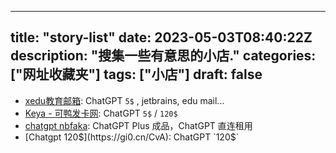 
---
title: "story-list"
date: 2023-05-03T08:40:22Z
description: "搜集一些有意思的小店."
categories: ["网址收藏夹"]
tags: ["小店"]
draft: false
---

-  [xedu教育邮箱](https://xedu.me/): ChatGPT `5$` , jetbrains, edu mail...
- [Keya - 可鸭发卡网](https://keya.pw/): ChatGPT `5$` / `120$`
- [chatgpt nbfaka](https://aichat.aifk.pw/ds/): ChatGPT Plus 成品，ChatGPT 直连租用
- [Chatgpt 120$](https://gi0.cn/CvA): ChatGPT `120$` 
